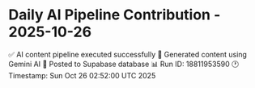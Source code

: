 # Daily AI Pipeline Contribution - 2025-10-26

✅ AI content pipeline executed successfully
🤖 Generated content using Gemini AI
💾 Posted to Supabase database
📊 Run ID: 18811953590
🕐 Timestamp: Sun Oct 26 02:52:00 UTC 2025

